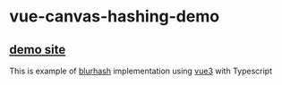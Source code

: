 # vue-canvas-hashing-demo

## [demo site](https://new5558.github.io/vue-canvas-hashing-demo/)

This is example of [blurhash](https://blurha.sh/) implementation using [vue3](https://v3.vuejs.org/) with Typescript
